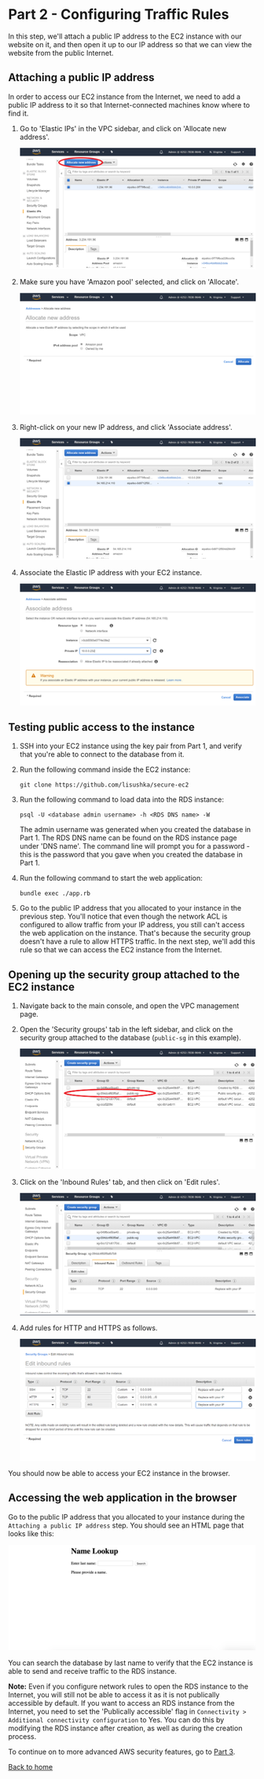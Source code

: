 # Part 2 - Configuring Traffic Rules

In this step, we'll attach a public IP address to the EC2 instance with our website on it, and then open it up to our IP address so that we can view the website from the public Internet.

## Attaching a public IP address

In order to access our EC2 instance from the Internet, we need to add a public IP address to it so that Internet-connected machines know where to find it.

1. Go to 'Elastic IPs' in the VPC sidebar, and click on 'Allocate new address'.

    ![Elastic IP page](images/1-elasticip.png)

1. Make sure you have 'Amazon pool' selected, and click on 'Allocate'.

    ![Allocating Elastic IP](images/2-ipalloc.png)

1. Right-click on your new IP address, and click 'Associate address'.

    ![Associating IP address](images/3-associateip.png)

1. Associate the Elastic IP address with your EC2 instance.

    ![Add IP to instance](images/4-iptoinstance.png)

## Testing public access to the instance

1. SSH into your EC2 instance using the key pair from Part 1, and verify that you're able to connect to the database from it.

1. Run the following command inside the EC2 instance:

    ```
    git clone https://github.com/lisushka/secure-ec2
    ```

1. Run the following command to load data into the RDS instance:

    ```
    psql -U <database admin username> -h <RDS DNS name> -W
    ```

    The admin username was generated when you created the database in Part 1.  The RDS DNS name can be found on the RDS instance page under 'DNS name'.  The command line will prompt you for a password - this is the password that you gave when you created the database in Part 1.

1. Run the following command to start the web application:

    ```
    bundle exec ./app.rb
    ```

1. Go to the public IP address that you allocated to your instance in the previous step.  You'll notice that even though the network ACL is configured to allow traffic from your IP address, you still can't access the web application on the instance.  That's because the security group doesn't have a rule to allow HTTPS traffic.  In the next step, we'll add this rule so that we can access the EC2 instance from the Internet.

## Opening up the security group attached to the EC2 instance

1. Navigate back to the main console, and open the VPC management page.

1. Open the 'Security groups' tab in the left sidebar, and click on the security group attached to the database (`public-sg` in this example).

    ![AWS security groups](images/5-securitygroup.png)

1. Click on the 'Inbound Rules' tab, and then click on 'Edit rules'.

    ![Edit security group](images/6-sgrules.png)

1. Add rules for HTTP and HTTPS as follows.

    ![Add HTTP/S rules](images/7-https.png)

You should now be able to access your EC2 instance in the browser.

## Accessing the web application in the browser

Go to the public IP address that you allocated to your instance during the `Attaching a public IP address` step.  You should see an HTML page that looks like this:

![Bland HTML search page](images/8-html.png)

You can search the database by last name to verify that the EC2 instance is able to send and receive traffic to the RDS instance.

**Note:** Even if you configure network rules to open the RDS instance to the Internet, you will still not be able to access it as it is not publically accessible by default.  If you want to access an RDS instance from the Internet, you need to set the 'Publically accessible' flag in `Connectivity > Additional connectivity configuration` to Yes.  You can do this by modifying the RDS instance after creation, as well as during the creation process.

To continue on to more advanced AWS security features, go to [Part 3](../Part3/README.md).

[Back to home](../README.md)